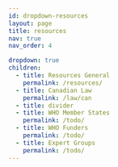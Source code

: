 ```yaml
---
id: dropdown-resources
layout: page
title: resources
nav: true
nav_order: 4

dropdown: true
children:
  - title: Resources General
    permalink: /resources/
  - title: Canadian Law
    permalink: /law/can
  - title: divider
  - title: WHO Member States
    permalink: /todo/
  - title: WHO Funders
    permalink: /todo/
  - title: Expert Groups
    permalink: /todo/
---
```

